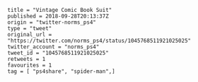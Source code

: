 ```
title = "Vintage Comic Book Suit"
published = 2018-09-28T20:13:37Z
origin = "twitter-norms_ps4"
type = "tweet"
original_url = "https://twitter.com/norms_ps4/status/1045768511921025025"
twitter_account = "norms_ps4"
tweet_id = "1045768511921025025"
retweets = 1
favourites = 1
tag = [ "ps4share", "spider-man",]
```

<p class='image'><img src='https://mnf.m17s.net/2018/09/28/DoNQ6vaXoAAInlT.jpg' alt=''></p>

